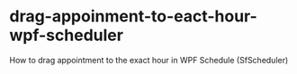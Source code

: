 # drag-appoinment-to-eact-hour-wpf-scheduler
How to drag appointment to the exact hour in WPF Schedule (SfScheduler)

